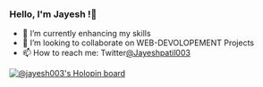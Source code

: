 ### Hello, I'm Jayesh !👋


- 🔭 I’m currently enhancing my skills
- 👯 I’m looking to collaborate on WEB-DEVOLOPEMENT Projects
- 📫 How to reach me: Twitter[@Jayeshpatil003](https://twitter.com/Jayeshpatil003)


[![@jayesh003's Holopin board](https://holopin.io/api/user/board?user=jayesh003)](https://holopin.io/@jayesh003)
